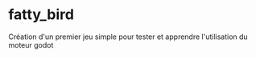 # fatty_bird
Création d'un premier jeu simple pour tester et apprendre l'utilisation du moteur godot
